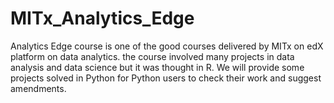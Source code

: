 # MITx_Analytics_Edge

Analytics Edge course is one of the good courses delivered by MITx on edX platform on data analytics. 
the course involved many projects in data analysis and data science but it was thought in R. 
We will provide some projects solved in Python for Python users to check their work and suggest amendments.
